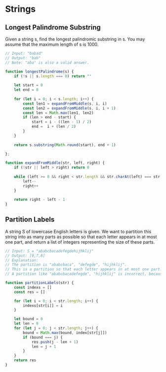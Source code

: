 # Strings

## Longest Palindrome Substring
Given a string s, find the longest palindromic substring in s. You may assume that the maximum length of s is 1000.

```js
// Input: "babad"
// Output: "bab"
// Note: "aba" is also a valid answer.

function longestPalindrome(s) {
    if (!s || s.length === 0) return ""
    
    let start = 0
    let end = 0
    
    for (let i = 0; i < s.length; i++) {
        const len1 = expandFromMiddle(s, i, i)
        const len2 = expandFromMiddle(s, i, i + 1)
        const len = Math.max(len1, len2)
        if (len > end - start) {
            start = i - ((len - 1) / 2)
            end =  i + (len / 2)
        }
    }
    
    return s.substring(Math.round(start), end + 1)
    
};

function expandFromMiddle(str, left, right) {
    if (!str || left > right) return 0
    
    while (left >= 0 && right < str.length && str.charAt(left) === str.charAt(right)) {
        left--
        right++
    }
    
    return right - left - 1
}
```

## Partition Labels
A string S of lowercase English letters is given. We want to partition this string into as many parts as possible so that each letter appears in at most one part, and return a list of integers representing the size of these parts.

```js
// Input: S = "ababcbacadefegdehijhklij"
// Output: [9,7,8]
// Explanation:
// The partition is "ababcbaca", "defegde", "hijhklij".
// This is a partition so that each letter appears in at most one part.
// A partition like "ababcbacadefegde", "hijhklij" is incorrect, because it splits S into less parts.

function partitionLabels(str) {
    const indexs = []
    const res = []

    for (let i = 0; i < str.length; i++) {
        indexs[str[i]] = i 
    }

    let bound = 0
    let len = 0
    for (let j = 0; j < str.length; j++) {
        bound = Math.max(bound, index[str[j]])
        if (bound === j) {
            res.push(j - len + 1)
            len = j + 1
        }
    }
    return res
}
```





